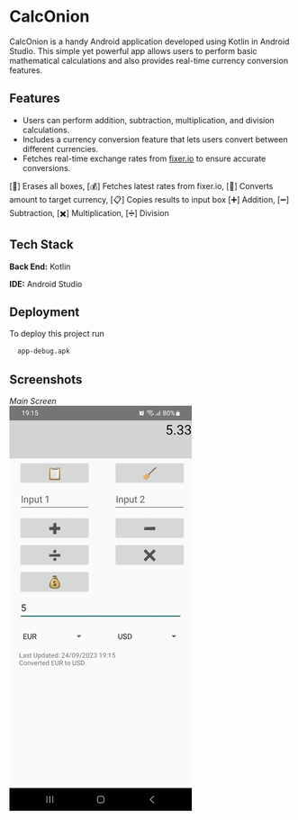 
# CalcOnion

CalcOnion is a handy Android application developed using Kotlin in Android Studio. This simple yet powerful app allows users to perform basic mathematical calculations and also provides real-time currency conversion features.


## Features

- Users can perform addition, subtraction, multiplication, and division calculations.
- Includes a currency conversion feature that lets users convert between different currencies.
- Fetches real-time exchange rates from [fixer.io](https://fixer.io/) to ensure accurate conversions.

[🧹] Erases all boxes, [💰] Fetches latest rates from fixer.io, [🔄] Converts amount to target currency, [📋] Copies results to input box
[➕] Addition, [➖] Subtraction, [✖️] Multiplication, [➗] Division


## Tech Stack

**Back End:** Kotlin

**IDE:** Android Studio


## Deployment

To deploy this project run

```bash
  app-debug.apk
```

## Screenshots
*Main Screen*</br>
![Main Screen](https://github.com/manosmin/CalcOnion/blob/master/screenshots/ss1.jpg)

